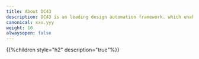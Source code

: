 ```yaml
---
title: About DC43
description: DC43 is an leading design automation framework. which enables you to model applications and services and automate their entire life cycle
canonical: xxx.yyy
weight: 10
alwaysopen: false
---
```


{{%children style="h2" description="true"%}}
